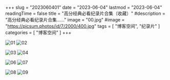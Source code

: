 +++
slug = "2023060401"
date = "2023-06-04"
lastmod = "2023-06-04"
readingTime = false
title = "高分经典必看纪录片合集（收藏）"
#description = "高分经典必看纪录片合集……"
image = "00.jpg"
#image = "https://picsum.photos/id/7/2000/400.jpg"
tags = [ "博客空间", "纪录片" ]
categories = [ "博客空间" ]
+++

![01](01.jpg)
![02](02.jpg)

![03](03.jpg)
![04](04.jpg)

<!--![05](05.jpg)-->
![06](06.jpg)
![07](07.jpg)

![08](08.jpg)
![09](09.jpg)
